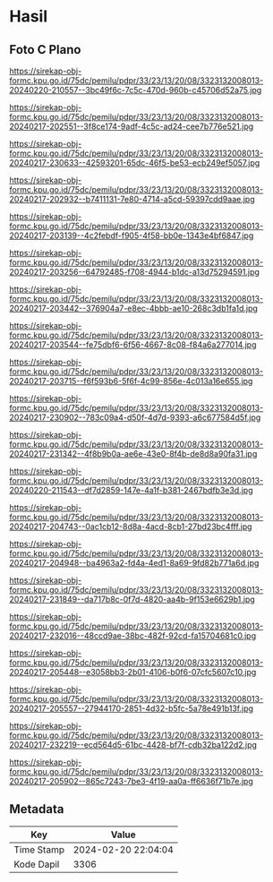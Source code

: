 # Hasil

## Foto C Plano

https://sirekap-obj-formc.kpu.go.id/75dc/pemilu/pdpr/33/23/13/20/08/3323132008013-20240220-210557--3bc49f6c-7c5c-470d-960b-c45706d52a75.jpg

https://sirekap-obj-formc.kpu.go.id/75dc/pemilu/pdpr/33/23/13/20/08/3323132008013-20240217-202551--3f8ce174-9adf-4c5c-ad24-cee7b776e521.jpg

https://sirekap-obj-formc.kpu.go.id/75dc/pemilu/pdpr/33/23/13/20/08/3323132008013-20240217-230633--42593201-65dc-46f5-be53-ecb249ef5057.jpg

https://sirekap-obj-formc.kpu.go.id/75dc/pemilu/pdpr/33/23/13/20/08/3323132008013-20240217-202932--b7411131-7e80-4714-a5cd-59397cdd9aae.jpg

https://sirekap-obj-formc.kpu.go.id/75dc/pemilu/pdpr/33/23/13/20/08/3323132008013-20240217-203139--4c2febdf-f905-4f58-bb0e-1343e4bf6847.jpg

https://sirekap-obj-formc.kpu.go.id/75dc/pemilu/pdpr/33/23/13/20/08/3323132008013-20240217-203256--64792485-f708-4944-b1dc-a13d75294591.jpg

https://sirekap-obj-formc.kpu.go.id/75dc/pemilu/pdpr/33/23/13/20/08/3323132008013-20240217-203442--376904a7-e8ec-4bbb-ae10-268c3db1fa1d.jpg

https://sirekap-obj-formc.kpu.go.id/75dc/pemilu/pdpr/33/23/13/20/08/3323132008013-20240217-203544--fe75dbf6-6f56-4667-8c08-f84a6a277014.jpg

https://sirekap-obj-formc.kpu.go.id/75dc/pemilu/pdpr/33/23/13/20/08/3323132008013-20240217-203715--f6f593b6-5f6f-4c99-856e-4c013a16e655.jpg

https://sirekap-obj-formc.kpu.go.id/75dc/pemilu/pdpr/33/23/13/20/08/3323132008013-20240217-230902--783c09a4-d50f-4d7d-9393-a6c677584d5f.jpg

https://sirekap-obj-formc.kpu.go.id/75dc/pemilu/pdpr/33/23/13/20/08/3323132008013-20240217-231342--4f8b9b0a-ae6e-43e0-8f4b-de8d8a90fa31.jpg

https://sirekap-obj-formc.kpu.go.id/75dc/pemilu/pdpr/33/23/13/20/08/3323132008013-20240220-211543--df7d2859-147e-4a1f-b381-2467bdfb3e3d.jpg

https://sirekap-obj-formc.kpu.go.id/75dc/pemilu/pdpr/33/23/13/20/08/3323132008013-20240217-204743--0ac1cb12-8d8a-4acd-8cb1-27bd23bc4fff.jpg

https://sirekap-obj-formc.kpu.go.id/75dc/pemilu/pdpr/33/23/13/20/08/3323132008013-20240217-204948--ba4963a2-fd4a-4ed1-8a69-9fd82b771a6d.jpg

https://sirekap-obj-formc.kpu.go.id/75dc/pemilu/pdpr/33/23/13/20/08/3323132008013-20240217-231849--da717b8c-0f7d-4820-aa4b-9f153e6629b1.jpg

https://sirekap-obj-formc.kpu.go.id/75dc/pemilu/pdpr/33/23/13/20/08/3323132008013-20240217-232016--48ccd9ae-38bc-482f-92cd-fa15704681c0.jpg

https://sirekap-obj-formc.kpu.go.id/75dc/pemilu/pdpr/33/23/13/20/08/3323132008013-20240217-205448--e3058bb3-2b01-4106-b0f6-07cfc5607c10.jpg

https://sirekap-obj-formc.kpu.go.id/75dc/pemilu/pdpr/33/23/13/20/08/3323132008013-20240217-205557--27944170-2851-4d32-b5fc-5a78e491b13f.jpg

https://sirekap-obj-formc.kpu.go.id/75dc/pemilu/pdpr/33/23/13/20/08/3323132008013-20240217-232219--ecd564d5-61bc-4428-bf7f-cdb32ba122d2.jpg

https://sirekap-obj-formc.kpu.go.id/75dc/pemilu/pdpr/33/23/13/20/08/3323132008013-20240217-205902--865c7243-7be3-4f19-aa0a-ff6636f71b7e.jpg


## Metadata

| Key        | Value               |
| ---------- | ------------------- |
| Time Stamp | 2024-02-20 22:04:04 |
| Kode Dapil | 3306                |



